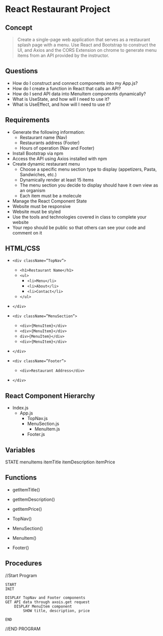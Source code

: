 # **React Restaurant Project**

## **Concept**
> Create a single-page web application that serves as a restaurant splash page with a menu.
Use React and Bootstrap to construct the UI, and Axios and the CORS Extension on chrome to generate menu items from an API provided by the instructor.

## **Questions**
- How do I construct and connect components into my App.js?
- How do I create a function in React that calls an API?
- How do I send API data into MenuItem components dynamically?
- What is UseState, and how will I need to use it?
- What is UseEffect, and how will I need to use it?

## **Requirements**
- Generate the following information:
	- Restaurant name (Nav)
	- Restaurants address (Footer)
	- Hours of operation (Nav and Footer)
- Install Bootstrap via npm
- Access the API using Axios installed with npm
- Create dynamic restaurant menu
	- Choose a specific menu section type to display (appetizers, Pasta, Sandwiches, etc.)
	- Dynamically render at least 15 items
	- The menu section you decide to display should have it own view as an organism
	- Each item must be a molecule
- Manage the React Component State
- Website must be responsive
- Website must be styled
- Use the tools and technologies covered in class to complete your website
- Your repo should be public so that others can see your code and comment on it
	
## **HTML/CSS**
- `<div className=”TopNav”>`  
    - `<h1>Restaurant Name</h1>`  
    - `<ul>`
	    - `<li>Menu</li>`
	    - `<li>About</li>`
	    - `<li>Contact</li>`
    - `</ul>`
- `</div>`

- `<div className=”MenuSection”>`
	- `<div>{MenuItem}</div>`
	- `<div>{MenuItem}</div>`
	- `div>{MenuItem}</div>`
	- `<div>{MenuItem}</div>`
- `</div>`
- `<div className=”Footer”>`
	- `<div>Restaurant Address</div>`
- `</div>`

## **React Component Hierarchy**
- Index.js
    - App.js
	    - TopNav.js
	    - MenuSection.js
		    - MenuItem.js
	    - Footer.js

## **Variables**
STATE
menuItems
itemTitle
itemDescription
itemPrice

## **Functions**
- getItemTitle()
- getItemDescription()
- getItemPrice()

- TopNav()
- MenuSection()
- MenuItem()
- Footer()

## **Procedures**

//Start Program
    
    START
    INIT

	DISPLAY TopNav and Footer components
	GET API data through axois.get request
		DISPLAY MenuItem component
			SHOW title, description, price

    END

//END PROGRAM
